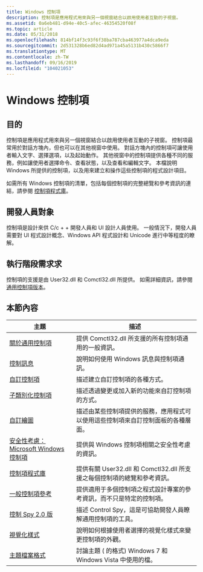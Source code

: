 ```yaml
---
title: Windows 控制項
description: 控制項是應用程式用來與另一個視窗結合以啟用使用者互動的子視窗。
ms.assetid: 0a6eb481-d94e-40c5-afec-46354520f08f
ms.topic: article
ms.date: 05/31/2018
ms.openlocfilehash: 814bf14f3c93f6f38ba787cba463977a4dca9eda
ms.sourcegitcommit: 2d531328b6ed82d4ad971a45a5131b430c5866f7
ms.translationtype: MT
ms.contentlocale: zh-TW
ms.lasthandoff: 09/16/2019
ms.locfileid: "104021053"
---
```

# <a name="windows-controls"></a>Windows 控制項

## <a name="purpose"></a>目的

控制項是應用程式用來與另一個視窗結合以啟用使用者互動的子視窗。 控制項最常用於對話方塊內，但也可以在其他視窗中使用。 對話方塊內的控制項可讓使用者輸入文字、選擇選項，以及起始動作。 其他視窗中的控制項提供各種不同的服務，例如讓使用者選擇命令、查看狀態，以及查看和編輯文字。 本檔說明 Windows 所提供的控制項，以及用來建立和操作這些控制項的程式設計項目。

如需所有 Windows 控制項的清單，包括每個控制項的完整總覽和參考資訊的連結，請參閱 [控制項程式庫](individual-control-info.md)。

## <a name="developer-audience"></a>開發人員對象

控制項是設計來供 C/c + + 開發人員和 UI 設計人員使用。 一般情況下，開發人員需要對 UI 程式設計概念、Windows API 程式設計和 Unicode 進行中等程度的瞭解。

## <a name="run-time-requirements"></a>執行階段需求求

控制項的支援是由 User32.dll 和 Comctl32.dll 所提供。 如需詳細資訊，請參閱 [通用控制項版本](common-control-versions.md)。

## <a name="in-this-section"></a>本節內容



| 主題                                                                             | 描述                                                                                                                                     |
|-----------------------------------------------------------------------------------|-------------------------------------------------------------------------------------------------------------------------------------------------|
| [關於通用控制項](common-controls-intro.md)<br/>                     | 提供 Comctl32.dll 所支援的所有控制項通用的一般資訊。<br/>                                      |
| [控制訊息](control-messages.md)<br/>                               | 說明如何使用 Windows 訊息與控制項通訊。<br/>                                                                 |
| [自訂控制項](user-controls-intro.md)<br/>                             | 描述建立自訂控制項的各種方式。 <br/>                                                                                 |
| [子類別化控制項](subclassing-overview.md)<br/>                       | 描述透過變更或加入新的功能來自訂控制項的方式。 <br/>                                                 |
| [自訂繪圖](custom-draw.md)<br/>                                         | 描述由某些控制項提供的服務，應用程式可以使用這些控制項來自訂控制面板的各種層面。 <br/> |
| [安全性考慮： Microsoft Windows 控制項](sec-comctls.md)<br/> | 提供與 Windows 控制項相關之安全性考慮的資訊。 <br/>                                                 |
| [控制項程式庫](individual-control-info.md)<br/>                         | 提供有關 User32.dll 和 Comctl32.dll 所支援之每個控制項的總覽和參考資訊。<br/>                            |
| [一般控制項參考](common-control-reference.md)<br/>              | 提供適用于多個控制項之程式設計專案的參考資訊，而不只是特定的控制項。<br/>           |
| [控制 Spy 2.0 版](control-spy.md)<br/>                                    | 描述 Control Spy，這是可協助開發人員瞭解通用控制項的工具。 <br/>                                                     |
| [視覺化樣式](themes-overview.md)<br/>                                   | 說明如何根據使用者選擇的視覺化樣式來變更控制項的外觀。 <br/>                               |
| [主題檔案格式](themesfileformat-overview.md)<br/>                     | 討論主題 ( 的格式) Windows 7 和 Windows Vista 中使用的檔。<br/>                                                    |



 

 

 





